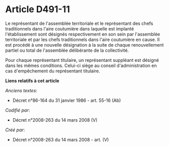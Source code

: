 # Article D491-11

Le représentant de l'assemblée territoriale et le représentant des chefs traditionnels dans l'aire coutumière dans laquelle
est implanté l'établissement sont désignés respectivement en son sein par l'assemblée territoriale et par les chefs
traditionnels dans l'aire coutumière en cause. Il est procédé à une nouvelle désignation à la suite de chaque renouvellement
partiel ou total de l'assemblée délibérante de la collectivité.

Pour chaque représentant titulaire, un représentant suppléant est désigné dans les mêmes conditions. Celui-ci siège au
conseil d'administration en cas d'empêchement du représentant titulaire.

**Liens relatifs à cet article**

_Anciens textes_:

  - Décret n°86-164 du 31 janvier 1986 - art. 55-16 (Ab)

_Codifié par_:

  - Décret n°2008-263 du 14 mars 2008 (V)

_Créé par_:

  - Décret n°2008-263 du 14 mars 2008 - art. (V)
